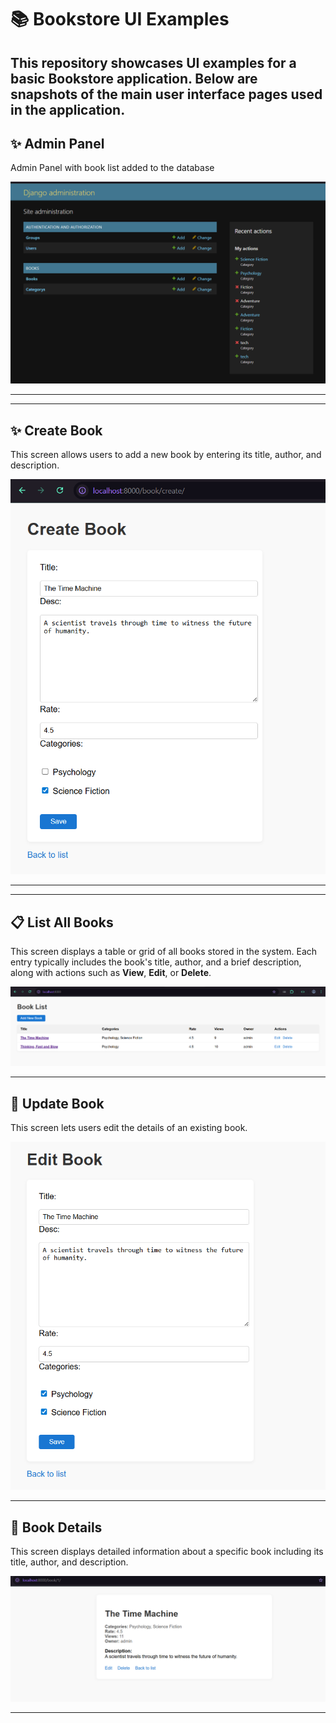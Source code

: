 # 📚 Bookstore UI Examples

This repository showcases UI examples for a basic Bookstore application. Below are snapshots of the main user interface pages used in the application.
---

## ✨ Admin Panel

Admin Panel with book list added to the database

![Admin](/snapshots/admin.png)

---

---

## ✨ Create Book

This screen allows users to add a new book by entering its title, author, and description.

![Create Book](/snapshots/create.png)

---

---

## 📋 List All Books

This screen displays a table or grid of all books stored in the system. Each entry typically includes the book's title, author, and a brief description, along with actions such as **View**, **Edit**, or **Delete**.

![List All Books](/snapshots/list.png)

---


## 🔁 Update Book

This screen lets users edit the details of an existing book.

![Update Book](/snapshots/update.png)

---

## 📄 Book Details

This screen displays detailed information about a specific book including its title, author, and description.

![Book Details](/snapshots/details.png) 

---
